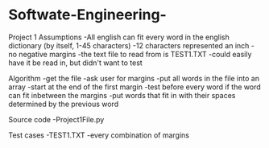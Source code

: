 # Softwate-Engineering-
Project 1
Assumptions
-All english can fit every word in the english dictionary (by itself, 1-45 characters) 
-12 characters represented an inch 
-no negative margins
-the text file to read from is TEST1.TXT
  -could easily have it be read in, but didn't want to test

Algorithm
-get the file
-ask user for margins
-put all words in the file into an array
-start at the end of the first margin
-test before every word if the word can fit inbetween the margins
-put words that fit in with their spaces determined by the previous word

Source code
-Project1File.py


Test cases
-TEST1.TXT
-every combination of margins
